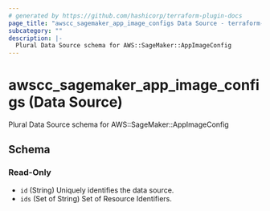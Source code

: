 ```yaml
---
# generated by https://github.com/hashicorp/terraform-plugin-docs
page_title: "awscc_sagemaker_app_image_configs Data Source - terraform-provider-awscc"
subcategory: ""
description: |-
  Plural Data Source schema for AWS::SageMaker::AppImageConfig
---
```


# awscc_sagemaker_app_image_configs (Data Source)

Plural Data Source schema for AWS::SageMaker::AppImageConfig



<!-- schema generated by tfplugindocs -->
## Schema

### Read-Only

- `id` (String) Uniquely identifies the data source.
- `ids` (Set of String) Set of Resource Identifiers.
